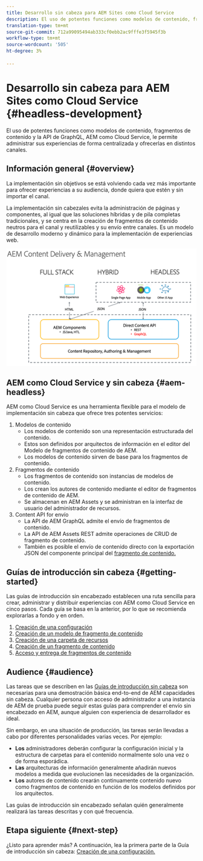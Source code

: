 ```yaml
---
title: Desarrollo sin cabeza para AEM Sites como Cloud Service
description: El uso de potentes funciones como modelos de contenido, fragmentos de contenido y la API de GraphQL, AEM como Cloud Service, le permite administrar sus experiencias de forma centralizada y ofrecerlas en distintos canales.
translation-type: tm+mt
source-git-commit: 712a99095494ab333cf0ebb2ac9fffe3f5945f3b
workflow-type: tm+mt
source-wordcount: '505'
ht-degree: 3%

---
```



# Desarrollo sin cabeza para AEM Sites como Cloud Service {#headless-development}

El uso de potentes funciones como modelos de contenido, fragmentos de contenido y la API de GraphQL, AEM como Cloud Service, le permite administrar sus experiencias de forma centralizada y ofrecerlas en distintos canales.

## Información general {#overview}

La implementación sin objetivos se está volviendo cada vez más importante para ofrecer experiencias a su audiencia, donde quiera que estén y sin importar el canal.

La implementación sin cabezales evita la administración de páginas y componentes, al igual que las soluciones híbridas y de pila completas tradicionales, y se centra en la creación de fragmentos de contenido neutros para el canal y reutilizables y su envío entre canales. Es un modelo de desarrollo moderno y dinámico para la implementación de experiencias web.

![Modelos de implementación de AEM](assets/aem-implementation-models.png)

## AEM como Cloud Service y sin cabeza {#aem-headless}

AEM como Cloud Service es una herramienta flexible para el modelo de implementación sin cabeza que ofrece tres potentes servicios:

1. Modelos de contenido
   * Los modelos de contenido son una representación estructurada del contenido.
   * Estos son definidos por arquitectos de información en el editor del Modelo de fragmentos de contenido de AEM.
   * Los modelos de contenido sirven de base para los fragmentos de contenido.
1. Fragmentos de contenido
   * Los fragmentos de contenido son instancias de modelos de contenido.
   * Los crean los autores de contenido mediante el editor de fragmentos de contenido de AEM.
   * Se almacenan en AEM Assets y se administran en la interfaz de usuario del administrador de recursos.
1. Content API for envío
   * La API de AEM GraphQL admite el envío de fragmentos de contenido.
   * La API de AEM Assets REST admite operaciones de CRUD de fragmento de contenido.
   * También es posible el envío de contenido directo con la exportación JSON del componente principal del [fragmento de contenido.](https://docs.adobe.com/content/help/en/experience-manager-core-components/using/components/content-fragment-component.html)

## Guías de introducción sin cabeza {#getting-started}

Las guías de introducción sin encabezado establecen una ruta sencilla para crear, administrar y distribuir experiencias con AEM como Cloud Service en cinco pasos. Cada guía se basa en la anterior, por lo que se recomienda explorarlas a fondo y en orden.

1. [Creación de una configuración](getting-started/create-configuration.md)
1. [Creación de un modelo de fragmento de contenido](getting-started/create-content-model.md)
1. [Creación de una carpeta de recursos](getting-started/create-assets-folder.md)
1. [Creación de un fragmento de contenido](getting-started/create-content-fragment.md)
1. [Acceso y entrega de fragmentos de contenido](getting-started/create-api-request.md)

## Audience {#audience}

Las tareas que se describen en las [Guías de introducción sin cabeza](#getting-started) son necesarias para una demostración básica end-to-end de AEM capacidades sin cabeza. Cualquier persona con acceso de administrador a una instancia de AEM de prueba puede seguir estas guías para comprender el envío sin encabezado en AEM, aunque alguien con experiencia de desarrollador es ideal.

Sin embargo, en una situación de producción, las tareas serán llevadas a cabo por diferentes personalidades varias veces. Por ejemplo:

* **Los** administradores deberán configurar la configuración inicial y la estructura de carpetas para el contenido normalmente solo una vez o de forma esporádica.
* **Las** arquitecturas de información generalmente añadirán nuevos modelos a medida que evolucionen las necesidades de la organización.
* **Los** autores de contenido crearán continuamente contenido nuevo como fragmentos de contenido en función de los modelos definidos por los arquitectos.

Las guías de introducción sin encabezado señalan quién generalmente realizará las tareas descritas y con qué frecuencia.

## Etapa siguiente {#next-step}

¿Listo para aprender más? A continuación, lea la primera parte de la Guía de introducción sin cabeza: [Creación de una configuración.](getting-started/create-configuration.md)
